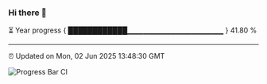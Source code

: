 ### Hi there 👋

⏳ Year progress { ████████████▁▁▁▁▁▁▁▁▁▁▁▁▁▁▁▁▁▁ } 41.80 %

---

⏰ Updated on Mon, 02 Jun 2025 13:48:30 GMT

![Progress Bar CI](https://github.com/IshwaranRudhara/GIT-ACTION/workflows/Progress%20Bar%20CI/badge.svg)
